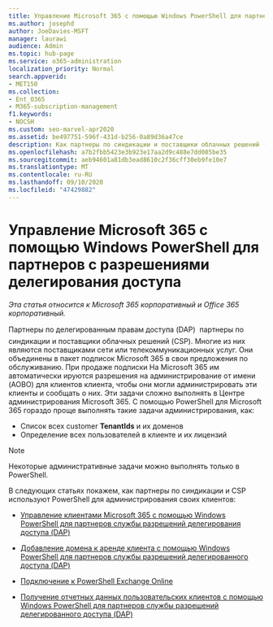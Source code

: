 ```yaml
---
title: Управление Microsoft 365 с помощью Windows PowerShell для партнеров DAP
ms.author: josephd
author: JoeDavies-MSFT
manager: laurawi
audience: Admin
ms.topic: hub-page
ms.service: o365-administration
localization_priority: Normal
search.appverid:
- MET150
ms.collection:
- Ent_O365
- M365-subscription-management
f1.keywords:
- NOCSH
ms.custom: seo-marvel-apr2020
ms.assetid: be497751-596f-431d-b256-0a89d36a47ce
description: Как партнеры по синдикации и поставщики облачных решений (CSP) могут использовать Windows PowerShell для управления клиентами Microsoft 365.
ms.openlocfilehash: a7b2fbb5423e3b923e17aa2d9c488e7dd085be35
ms.sourcegitcommit: aeb94601a81db3ead8610c2f36cff30eb9fe10e7
ms.translationtype: MT
ms.contentlocale: ru-RU
ms.lasthandoff: 09/10/2020
ms.locfileid: "47429882"
---
```

# <a name="how-to-manage-microsoft-365-with-windows-powershell-for-delegated-access-permissions-partners"></a>Управление Microsoft 365 с помощью Windows PowerShell для партнеров с разрешениями делегирования доступа

*Эта статья относится к Microsoft 365 корпоративный и Office 365 корпоративный.*

Партнеры по делегированным правам доступа (DAP)  партнеры по синдикации и поставщики облачных решений (CSP). Многие из них являются поставщиками сети или телекоммуникационных услуг. Они объединены в пакет подписок Microsoft 365 в свои предложения по обслуживанию. При продаже подписки На Microsoft 365 им автоматически ируются разрешения на администрирование от имени (AOBO) для клиентов клиента, чтобы они могли администрировать эти клиенты и сообщать о них. Эти задачи сложно выполнять в Центре администрирования Microsoft 365. С помощью PowerShell для Microsoft 365 гораздо проще выполнять такие задачи администрирования, как:
- Список всех customer **TenantIds** и их доменов 
- Определение всех пользователей в клиенте и их лицензий
> [!NOTE]
> Некоторые административные задачи можно выполнять только в PowerShell.

В следующих статьях покажем, как партнеры по синдикации и CSP используют PowerShell для администрирования своих клиентов:
  
- [Управление клиентами Microsoft 365 с помощью Windows PowerShell для партнеров службы разрешений делегирования доступа (DAP)](manage-microsoft-365-tenants-with-windows-powershell-for-delegated-access-permissio.md)
    
- [Добавление домена к аренде клиента с помощью Windows PowerShell для партнеров службы разрешений делегированного доступа (DAP)](add-a-domain-to-a-client-tenancy-with-windows-powershell-for-delegated-access-pe.md)
    
- [Подключение к PowerShell Exchange Online](connect-to-exchange-online-tenants-with-remote-windows-powershell-for-delegated.md)
    
- [Получение отчетных данных пользовательских клиентов с помощью Windows PowerShell для партнеров службы разрешений делегированного доступа (DAP)](retrieve-customer-tenant-reporting-data-with-windows-powershell-for-delegated-ac.md)
   
